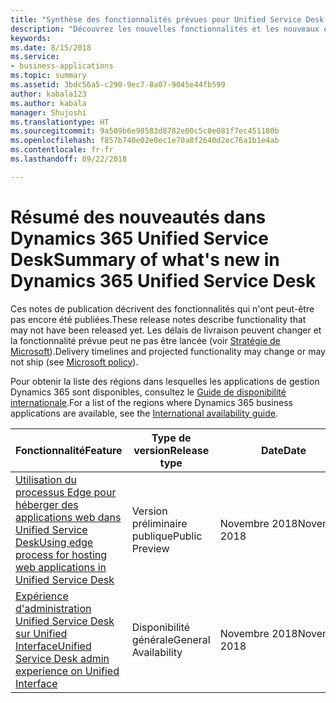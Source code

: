 ```yaml
---
title: "Synthèse des fonctionnalités prévues pour Unified Service Desk for Microsoft Dynamics 365"
description: "Découvrez les nouvelles fonctionnalités et les nouveaux engagements dans Unified Service Desk for Microsoft Dynamics 365"
keywords: 
ms.date: 8/15/2018
ms.service:
- business-applications
ms.topic: summary
ms.assetid: 3bdc56a5-c290-9ec7-8a07-9045e44fb599
author: kabala123
ms.author: kabala
manager: Shujoshi
ms.translationtype: HT
ms.sourcegitcommit: 9a509b6e98583d8782e00c5c0e081f7ec451180b
ms.openlocfilehash: f857b740e02e0ec1e70a8f2640d2ec76a1b1e4ab
ms.contentlocale: fr-fr
ms.lasthandoff: 09/22/2018

---
```


#  <a name="summary-of-whats-new-in-dynamics-365-unified-service-desk"></a><span data-ttu-id="0eae9-103">Résumé des nouveautés dans Dynamics 365 Unified Service Desk</span><span class="sxs-lookup"><span data-stu-id="0eae9-103">Summary of what's new in Dynamics 365 Unified Service Desk</span></span> 

<span data-ttu-id="0eae9-104">Ces notes de publication décrivent des fonctionnalités qui n'ont peut-être pas encore été publiées.</span><span class="sxs-lookup"><span data-stu-id="0eae9-104">These release notes describe functionality that may not have been released yet.</span></span> <span data-ttu-id="0eae9-105">Les délais de livraison peuvent changer et la fonctionnalité prévue peut ne pas être lancée (voir [Stratégie de Microsoft](https://go.microsoft.com/fwlink/p/?linkid=2007332)).</span><span class="sxs-lookup"><span data-stu-id="0eae9-105">Delivery timelines and projected functionality may change or may not ship (see [Microsoft policy](https://go.microsoft.com/fwlink/p/?linkid=2007332)).</span></span>

<span data-ttu-id="0eae9-106">Pour obtenir la liste des régions dans lesquelles les applications de gestion Dynamics 365 sont disponibles, consultez le [Guide de disponibilité internationale](https://aka.ms/dynamics_365_international_availability_deck).</span><span class="sxs-lookup"><span data-stu-id="0eae9-106">For a list of the regions where Dynamics 365 business applications are available, see the [International availability guide](https://aka.ms/dynamics_365_international_availability_deck).</span></span> 


| <span data-ttu-id="0eae9-107">Fonctionnalité</span><span class="sxs-lookup"><span data-stu-id="0eae9-107">Feature</span></span>                                                                                                                                                                                       | <span data-ttu-id="0eae9-108">Type de version</span><span class="sxs-lookup"><span data-stu-id="0eae9-108">Release type</span></span>   | <span data-ttu-id="0eae9-109">Date</span><span class="sxs-lookup"><span data-stu-id="0eae9-109">Date</span></span> |
|-----------------------------------------------------------------------------------------------------------------------------------------------------------------------------------------------|----------------|----------------------|
| [<span data-ttu-id="0eae9-110">Utilisation du processus Edge pour héberger des applications web dans Unified Service Desk</span><span class="sxs-lookup"><span data-stu-id="0eae9-110">Using edge process for hosting web applications in Unified Service Desk</span></span>](using-edge-process-hosting-web-applications-in-unified-service-desk.md) | <span data-ttu-id="0eae9-111">Version préliminaire publique</span><span class="sxs-lookup"><span data-stu-id="0eae9-111">Public Preview</span></span> | <span data-ttu-id="0eae9-112">Novembre 2018</span><span class="sxs-lookup"><span data-stu-id="0eae9-112">November 2018</span></span>          |
| [<span data-ttu-id="0eae9-113">Expérience d'administration Unified Service Desk sur Unified Interface</span><span class="sxs-lookup"><span data-stu-id="0eae9-113">Unified Service Desk admin experience on Unified Interface</span></span>](unified-service-desk-admin-experience-on-unified-client.md)                                                                     | <span data-ttu-id="0eae9-114">Disponibilité générale</span><span class="sxs-lookup"><span data-stu-id="0eae9-114">General Availability</span></span>             | <span data-ttu-id="0eae9-115">Novembre 2018</span><span class="sxs-lookup"><span data-stu-id="0eae9-115">November 2018</span></span>          |


